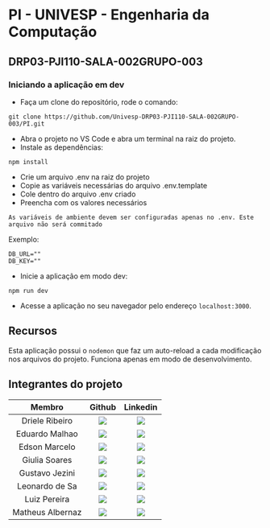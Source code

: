 # PI - UNIVESP - Engenharia da Computação

## DRP03-PJI110-SALA-002GRUPO-003

### Iniciando a aplicação em dev

- Faça um clone do repositório, rode o comando:
```
git clone https://github.com/Univesp-DRP03-PJI110-SALA-002GRUPO-003/PI.git
```
- Abra o projeto no VS Code e abra um terminal na raiz do projeto.
- Instale as dependências:
```
npm install
```
- Crie um arquivo .env na raiz do projeto 
- Copie as variáveis necessárias do arquivo .env.template
- Cole dentro do arquivo .env criado
- Preencha com os valores necessários

`As variáveis de ambiente devem ser configuradas apenas no .env. Este arquivo não será commitado`

Exemplo:
```
DB_URL=""
DB_KEY=""
```

- Inicie a aplicação em modo dev:
```
npm run dev
```
- Acesse a aplicação no seu navegador pelo endereço `localhost:3000`.

## Recursos

Esta aplicação possui o `nodemon` que faz um auto-reload a cada modificação nos arquivos do projeto. Funciona apenas em modo de desenvolvimento.

## Integrantes do projeto

| Membro | Github | Linkedin |
| :----: | :----: | :----: | 
| Driele Ribeiro   | <a href="https://github.com"><img src="https://img.shields.io/badge/GitHub-100000?style=for-the-badge&logo=github&logoColor=white"></a> | <a href="https://www.linkedin.com"><img src="https://img.shields.io/badge/LinkedIn-0077B5?style=for-the-badge&logo=linkedin&logoColor=white"></a> |
| Eduardo Malhao   | <a href="https://github.com"><img src="https://img.shields.io/badge/GitHub-100000?style=for-the-badge&logo=github&logoColor=white"></a> | <a href="https://www.linkedin.com"><img src="https://img.shields.io/badge/LinkedIn-0077B5?style=for-the-badge&logo=linkedin&logoColor=white"></a> |
| Edson Marcelo    | <a href="https://github.com"><img src="https://img.shields.io/badge/GitHub-100000?style=for-the-badge&logo=github&logoColor=white"></a> | <a href="https://www.linkedin.com"><img src="https://img.shields.io/badge/LinkedIn-0077B5?style=for-the-badge&logo=linkedin&logoColor=white"></a> |
| Giulia Soares    | <a href="https://github.com"><img src="https://img.shields.io/badge/GitHub-100000?style=for-the-badge&logo=github&logoColor=white"></a> | <a href="https://www.linkedin.com"><img src="https://img.shields.io/badge/LinkedIn-0077B5?style=for-the-badge&logo=linkedin&logoColor=white"></a> |
| Gustavo Jezini   | <a href="https://github.com"><img src="https://img.shields.io/badge/GitHub-100000?style=for-the-badge&logo=github&logoColor=white"></a> | <a href="https://www.linkedin.com"><img src="https://img.shields.io/badge/LinkedIn-0077B5?style=for-the-badge&logo=linkedin&logoColor=white"></a> |
| Leonardo de Sa   | <a href="https://github.com"><img src="https://img.shields.io/badge/GitHub-100000?style=for-the-badge&logo=github&logoColor=white"></a> | <a href="https://www.linkedin.com"><img src="https://img.shields.io/badge/LinkedIn-0077B5?style=for-the-badge&logo=linkedin&logoColor=white"></a> |
| Luiz Pereira     | <a href="https://github.com"><img src="https://img.shields.io/badge/GitHub-100000?style=for-the-badge&logo=github&logoColor=white"></a> | <a href="https://www.linkedin.com"><img src="https://img.shields.io/badge/LinkedIn-0077B5?style=for-the-badge&logo=linkedin&logoColor=white"></a> |
| Matheus Albernaz | <a href="https://github.com"><img src="https://img.shields.io/badge/GitHub-100000?style=for-the-badge&logo=github&logoColor=white"></a> | <a href="https://www.linkedin.com"><img src="https://img.shields.io/badge/LinkedIn-0077B5?style=for-the-badge&logo=linkedin&logoColor=white"></a> |

